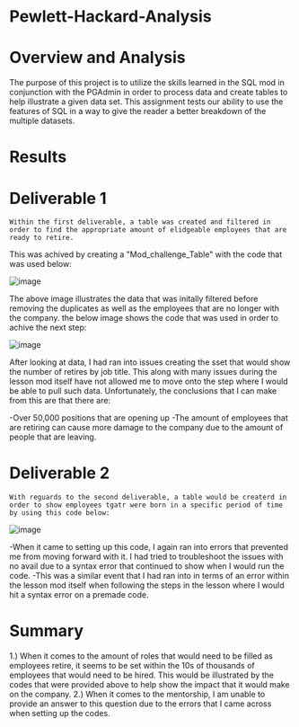 # Pewlett-Hackard-Analysis

# Overview and Analysis
  The purpose of this project is to utilize the skills learned in the SQL mod in conjunction with the PGAdmin in order to process data and create tables
  to help illustrate a given data set. This assignment tests our ability to use the features of SQL in a way to give the reader a better breakdown of the
  multiple datasets.
  
# Results
  # Deliverable 1
  
    Within the first deliverable, a table was created and filtered in order to find the appropriate amount of elidgeable employees that are ready to retire.
  This was achived by creating a "Mod_challenge_Table" with the code that was used below:
  
  ![image](https://user-images.githubusercontent.com/101299252/170849939-28614246-9e02-4a31-bda0-2f00a76b8889.png)

  The above image illustrates the data that was initally filtered before removing the duplicates as well as the employees that are no longer with the company. 
  the below image shows the code that was used in order to achive the next step:
  
  ![image](https://user-images.githubusercontent.com/101299252/170849961-73c5d7d1-0c32-47ed-bfe7-9caf3f8e984c.png)

  After looking at data, I had ran into issues creating the sset that would show the number of retires by job title. This along with many issues during the lesson mod 
  itself have not allowed me to move onto the step where I would be able to pull such data. Unfortunately, the conclusions that I can make from this are that there are:
  
  -Over 50,000 positions that are opening up
  -The amount of employees that are retiring can cause more damage to the company due to the amount of people that are leaving.
  # Deliverable 2
    With reguards to the second deliverable, a table would be createrd in order to show employees tgatr were born in a specific period of time by using this code below:
  ![image](https://user-images.githubusercontent.com/101299252/170850272-62f12ecf-d25d-4c59-9827-91e27ca90f9d.png)

  -When it came to setting up this code, I again ran into errors that prevented me from moving forward with it. I had tried to troubleshoot the issues with no avail due
  to a syntax error that continued to show when I would run the code. 
  -This was a similar event that I had ran into in terms of an error within the lesson mod itself when following the steps in the lesson where I would hit a syntax 
  error on a premade code. 
  
 # Summary
  1.) When it comes to the amount of roles that would need to be filled as employees retire, it seems to be set within the 10s of thousands of employees that would 
  need to be hired. This would be illustrated by the codes that were provided above to help show the impact that it would make on the company.
  2.) When it comes to the mentorship, I am unable to provide an answer to this question due to the errors that I came across when setting up the codes.
    
